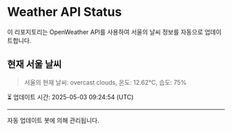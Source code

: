 
# Weather API Status

이 리포지토리는 OpenWeather API를 사용하여 서울의 날씨 정보를 자동으로 업데이트합니다.

## 현재 서울 날씨
> 서울의 현재 날씨: overcast clouds, 온도: 12.62°C, 습도: 75%

⏳ 업데이트 시간: 2025-05-03 09:24:54 (UTC)

---
자동 업데이트 봇에 의해 관리됩니다.
